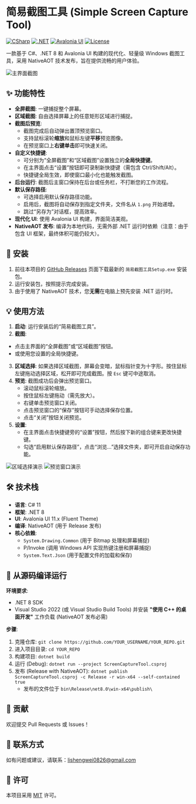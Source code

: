 # 简易截图工具 (Simple Screen Capture Tool)

[![CSharp](https://img.shields.io/badge/C%23-11-blueviolet)](https://docs.microsoft.com/en-us/dotnet/csharp/) [![.NET](https://img.shields.io/badge/.NET-8.0-blue)](https://dotnet.microsoft.com/) [![Avalonia UI](https://img.shields.io/badge/Avalonia%20UI-11.x-orange)](https://avaloniaui.net/) [![License](https://img.shields.io/badge/License-MIT-blue.svg)](LICENSE) <!-- 您需要添加一个 LICENSE 文件 -->

一款基于 C#、.NET 8 和 Avalonia UI 构建的现代化、轻量级 Windows 截图工具，采用 NativeAOT 技术发布，旨在提供流畅的用户体验。

![主界面截图](https://i.imgur.com/A5HauBP.png) <!-- 提示：请替换为您的实际截图链接 -->

## ✨ 功能特性

- **全屏截图**: 一键捕捉整个屏幕。
- **区域截图**: 自由选择屏幕上的任意矩形区域进行捕捉。
- **截图后预览**:
  - 截图完成后自动弹出置顶预览窗口。
  - 支持鼠标滚轮**缩放**和鼠标左键**平移**预览图像。
  - 在预览窗口上**右键单击**即可快速关闭。
- **自定义快捷键**:
  - 可分别为“全屏截图”和“区域截图”设置独立的**全局快捷键**。
  - 在主界面点击“设置”按钮即可录制新快捷键（需包含 Ctrl/Shift/Alt）。
  - 快捷键全局生效，即使窗口最小化也能触发截图。
- **后台运行**: 截图后主窗口保持在后台或任务栏，不打断您的工作流程。
- **默认保存路径**:
  - 可选择启用默认保存路径功能。
  - 启用后，截图将自动保存到指定文件夹，文件名从 `1.png` 开始递增。
  - 跳过“另存为”对话框，提高效率。
- **现代化 UI**: 使用 Avalonia UI 构建，界面简洁美观。
- **NativeAOT 发布**: 编译为本地代码，无需外部 .NET 运行时依赖（注意：由于包含 UI 框架，最终体积可能仍较大）。

## 🚀 安装

1.  前往本项目的 [GitHub Releases](https://github.com/YOUR_USERNAME/YOUR_REPO/releases) 页面下载最新的 `简易截图工具Setup.exe` 安装包。 <!-- 提示：请替换为您的实际 GitHub 仓库链接 -->
2.  运行安装包，按照提示完成安装。
3.  由于使用了 NativeAOT 技术，您**无需**在电脑上预先安装 .NET 运行时。

## 💡 使用方法

1.  **启动**: 运行安装后的“简易截图工具”。
2.  **截图**:

- 点击主界面的“全屏截图”或“区域截图”按钮。
- 或使用您设置的全局快捷键。

3.  **区域选择**: 如果选择区域截图，屏幕会变暗，鼠标指针变为十字形。按住鼠标左键拖动选择区域，松开即可完成截图。按 `Esc` 键可中途取消。
4.  **预览**: 截图成功后会弹出预览窗口。
    - 滚动鼠标滚轮缩放。
    - 按住鼠标左键拖动（需先放大）。
    - 右键单击预览窗口关闭。
    - 点击预览窗口的“保存”按钮可手动选择保存位置。
    - 点击“关闭”按钮关闭预览。
5.  **设置**:
    - 在主界面点击快捷键旁的“设置”按钮，然后按下新的组合键来更改快捷键。
    - 勾选“启用默认保存路径”，点击“浏览...”选择文件夹，即可开启自动保存功能。

![区域选择演示](images/region_select.gif) <!-- 提示：请替换为您的实际 GIF 链接 -->
![预览窗口演示](images/preview_window.gif) <!-- 提示：请替换为您的实际 GIF 链接 -->

## 🛠️ 技术栈

- **语言**: C# 11
- **框架**: .NET 8
- **UI**: Avalonia UI 11.x (Fluent Theme)
- **编译**: NativeAOT (用于 Release 发布)
- **核心依赖**:
  - `System.Drawing.Common` (用于 Bitmap 处理和屏幕捕捉)
  - P/Invoke (调用 Windows API 实现热键注册和屏幕捕捉)
  - `System.Text.Json` (用于配置文件的加载和保存)

## 🔧 从源码编译运行

**环境要求**:

- .NET 8 SDK
- Visual Studio 2022 (或 Visual Studio Build Tools) 并安装 **"使用 C++ 的桌面开发"** 工作负载 (NativeAOT 发布必需)

**步骤**:

1.  克隆仓库: `git clone https://github.com/YOUR_USERNAME/YOUR_REPO.git` <!-- 提示：请替换为您的实际 GitHub 仓库链接 -->
2.  进入项目目录: `cd YOUR_REPO`
3.  构建项目: `dotnet build`
4.  运行 (Debug): `dotnet run --project ScreenCaptureTool.csproj`
5.  发布 (Release with NativeAOT): `dotnet publish ScreenCaptureTool.csproj -c Release -r win-x64 --self-contained true`
    - 发布的文件位于 `bin\Release\net8.0\win-x64\publish\`

## 🤝 贡献

欢迎提交 Pull Requests 或 Issues！

## 📧 联系方式

如有问题或建议，请联系：lishengwei0826@gmail.com

## 📄 许可

本项目采用 [MIT](LICENSE) 许可。 <!-- 提示：请在项目中添加一个名为 LICENSE 的文件，并写入 MIT 许可文本 -->
